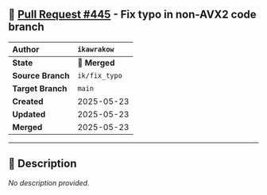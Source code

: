 ## 🔀 [Pull Request #445](https://github.com/ikawrakow/ik_llama.cpp/pull/445) - Fix typo in non-AVX2 code branch

| **Author** | `ikawrakow` |
| :--- | :--- |
| **State** | 🔀 **Merged** |
| **Source Branch** | `ik/fix_typo` |
| **Target Branch** | `main` |
| **Created** | 2025-05-23 |
| **Updated** | 2025-05-23 |
| **Merged** | 2025-05-23 |

---

## 📄 Description

_No description provided._